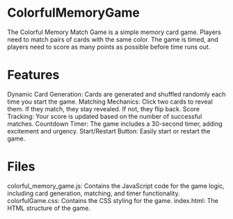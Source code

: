 # ColorfulMemoryGame
The Colorful Memory Match Game is a simple memory card game. Players need to match pairs of cards with the same color. The game is timed, and players need to score as many points as possible before time runs out.

# Features
Dynamic Card Generation: Cards are generated and shuffled randomly each time you start the game.
Matching Mechanics: Click two cards to reveal them. If they match, they stay revealed. If not, they flip back.
Score Tracking: Your score is updated based on the number of successful matches.
Countdown Timer: The game includes a 30-second timer, adding excitement and urgency.
Start/Restart Button: Easily start or restart the game.

# Files 

colorful_memory_game.js: Contains the JavaScript code for the game logic, including card generation, matching, and timer functionality.
colorfulGame.css: Contains the CSS styling for the game.
index.html: The HTML structure of the game.
